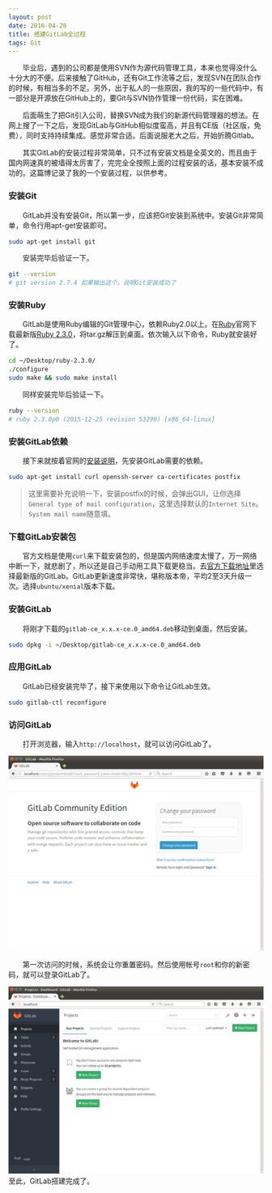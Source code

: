 ```yaml
---
layout: post
date: 2016-04-28
title: 搭建GitLab全过程
tags: Git
---
```

　　毕业后，遇到的公司都是使用SVN作为源代码管理工具，本来也觉得没什么十分大的不便。后来接触了GitHub，还有Git工作流等之后，发现SVN在团队合作的时候，有相当多的不足。另外，出于私人的一些原因，我的写的一些代码中，有一部分是开源放在GitHub上的，要Git与SVN协作管理一份代码，实在困难。

　　后面萌生了把Git引入公司，替换SVN成为我们的新源代码管理器的想法。在网上搜了一下之后，发现GitLab与GitHub相似度蛮高，并且有CE版（社区版，免费），同时支持持续集成。感觉非常合适。后面说服老大之后，开始折腾Gitlab。

　　其实GitLab的安装过程非常简单，只不过有安装文档是全英文的，而且由于国内网速真的被墙得太厉害了，完完全全按照上面的过程安装的话，基本安装不成功的。这篇博记录了我的一个安装过程，以供参考。

### 安装Git
　　GitLab并没有安装Git，所以第一步，应该把Git安装到系统中。安装Git非常简单，命令行用apt-get安装即可。

```bash
sudo apt-get install git
```
　　安装完毕后验证一下。

```bash
git --version
# git version 2.7.4 如果输出这个，说明Git安装成功了
```

### 安装Ruby
　　GitLab是使用Ruby编辑的Git管理中心，依赖Ruby2.0以上。在[Ruby](http://www.ruby-lang.org/en/)官网下载最新版[Ruby 2.3.0](https://cache.ruby-lang.org/pub/ruby/2.3/ruby-2.3.0.tar.gz)，将tar.gz解压到桌面。依次输入以下命令，Ruby就安装好了。

```bash
cd ~/Desktop/ruby-2.3.0/
./configure
sudo make && sudo make install
```
　　同样安装完毕后验证一下。

```bash
ruby --version
# ruby 2.3.0p0 (2015-12-25 revision 53290) [x86_64-linux]
```
### 安装GitLab依赖
　　接下来就按着官网的[安装说明](https://about.gitlab.com/downloads/#ubuntu1604)，先安装GitLab需要的依赖。

```bash
sudo apt-get install curl openssh-server ca-certificates postfix
```

> 这里需要补充说明一下，安装postfix的时候，会弹出GUI，让你选择`General type of mail configuration`，这里选择默认的`Internet Site`。`System mail name`随意填。

### 下载GitLab安装包
　　官方文档是使用`curl`来下载安装包的，但是国内网络速度太慢了，万一网络中断一下，就悲剧了，所以还是自己手动用工具下载更稳当。去[官方下载地址](https://packages.gitlab.com/gitlab/gitlab-ce)里选择最新版的GitLab。GitLab更新速度非常快，堪称版本帝，平均2至3天升级一次。选择`ubuntu/xenial`版本下载。

### 安装GitLab
　　将刚才下载的`gitlab-ce_x.x.x-ce.0_amd64.deb`移动到桌面，然后安装。

```bash
sudo dpkg -i ~/Desktop/gitlab-ce_x.x.x-ce.0_amd64.deb
```

### 应用GitLab
　　GitLab已经安装完毕了，接下来使用以下命令让GitLab生效。

```bash
sudo gitlab-ctl reconfigure
```

### 访问GitLab
　　打开浏览器，输入`http://localhost`，就可以访问GitLab了。

![](/assets/blog/install-gitlab/change_password.png)

　　第一次访问的时候，系统会让你重置密码。然后使用帐号`root`和你的新密码，就可以登录GitLab了。

![](/assets/blog/install-gitlab/gitlab_home.png)
　　至此，GitLab搭建完成了。

